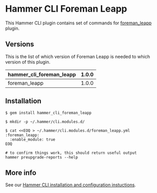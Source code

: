 # Hammer CLI Foreman Leapp

This Hammer CLI plugin contains set of commands for [foreman_leapp](
  https://github.com/oamg/foreman_leapp
) plugin.

## Versions

This is the list of which version of Foreman Leapp is needed to which version of this plugin.

| hammer_cli_foreman_leapp | 1.0.0 |
|----------------------------|-------|
|            foreman_leapp | 1.0.0 |

## Installation

    $ gem install hammer_cli_foreman_leapp

    $ mkdir -p ~/.hammer/cli.modules.d/

    $ cat <<EOQ > ~/.hammer/cli.modules.d/foreman_leapp.yml
    :foreman_leapp:
      :enable_module: true
    EOQ

    # to confirm things work, this should return useful output
    hammer preupgrade-reports --help

## More info

See our [Hammer CLI installation and configuration instuctions](
https://github.com/theforeman/hammer-cli/blob/master/doc/installation.md#installation).